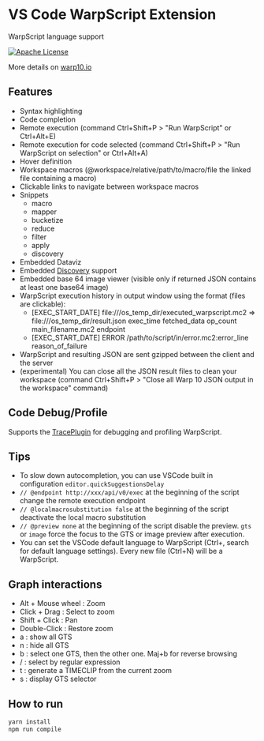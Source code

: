 # VS Code WarpScript Extension

WarpScript language support

[![Apache License](https://img.shields.io/badge/license-Apache%202.0-orange.svg?style=flat-square)](http://www.apache.org/licenses/LICENSE-2.0)

More details on [warp10.io](https://www.warp10.io)

## Features

- Syntax highlighting
- Code completion
- Remote execution (command Ctrl+Shift+P > "Run WarpScript" or Ctrl+Alt+E)
- Remote execution for code selected (command Ctrl+Shift+P > "Run WarpScript on selection" or Ctrl+Alt+A)
- Hover definition
- Workspace macros (@workspace/relative/path/to/macro/file the linked file containing a macro)
- Clickable links to navigate between workspace macros
- Snippets
  - macro
  - mapper
  - bucketize
  - reduce
  - filter
  - apply
  - discovery
- Embedded Dataviz
- Embedded [Discovery](https://discovery.warp10.io/) support
- Embedded base 64 image viewer (visible only if returned JSON contains at least one base64 image)
- WarpScript execution history in output window using the format (files are clickable):
  - [EXEC_START_DATE] file:///os_temp_dir/executed_warpscript.mc2 => file:///os_temp_dir/result.json exec_time fetched_data op_count main_filename.mc2 endpoint
  - [EXEC_START_DATE] ERROR /path/to/script/in/error.mc2:error_line reason_of_failure
- WarpScript and resulting JSON are sent gzipped between the client and the server
- (experimental) You can close all the JSON result files to clean your workspace (command Ctrl+Shift+P > "Close all Warp&nbsp;10 JSON output in the workspace" command)

## Code Debug/Profile

Supports the [TracePlugin](https://senx.io/contact) for debugging and profiling WarpScript.

## Tips

- To slow down autocompletion, you can use VSCode built in configuration `editor.quickSuggestionsDelay`
- `// @endpoint http://xxx/api/v0/exec` at the beginning of the script change the remote execution endpoint
- `// @localmacrosubstitution false` at the beginning of the script deactivate the local macro substitution
- `// @preview none` at the beginning of the script disable the preview. `gts` or `image` force the focus to the GTS or image preview after execution.
- You can set the VSCode default language to WarpScript (Ctrl+, search for default language settings). Every new file (Ctrl+N) will be a WarpScript.

## Graph interactions

- Alt + Mouse wheel : Zoom
- Click + Drag : Select to zoom
- Shift + Click : Pan
- Double-Click : Restore zoom
- a : show all GTS
- n : hide all GTS
- b : select one GTS, then the other one. Maj+b for reverse browsing
- / : select by regular expression
- t : generate a TIMECLIP from the current zoom
- s : display GTS selector


## How to run

```bash
yarn install
npm run compile
```
